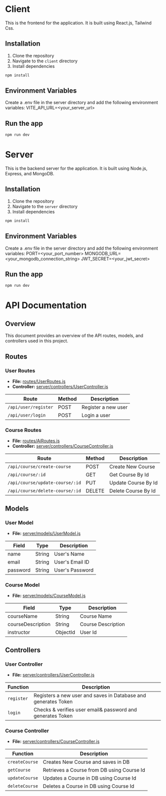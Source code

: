 # Client

This is the frontend  for the application. It is built using React.js, Tailwind Css.


## Installation

1. Clone the repository
2. Navigate to the `client` directory
3. Install dependencies

```bash
npm install
```
## Environment Variables

Create a .env file in the server directory and add the following environment variables:
VITE_API_URL=<your_server_url>

## Run the app
```bash
npm run dev
```

# Server

This is the backend server for the application. It is built using Node.js, Express, and MongoDB.


## Installation

1. Clone the repository
2. Navigate to the `server` directory
3. Install dependencies

```bash
npm install
```
## Environment Variables

Create a .env file in the server directory and add the following environment variables:
PORT=<your_port_number>
MONGODB_URL=<your_mongodb_connection_string>
JWT_SECRET=<your_jwt_secret>

## Run the app
```bash
npm run dev
```

# API Documentation

## Overview

This document provides an overview of the API routes, models, and controllers used in this project.

## Routes

### User Routes

- **File:** [routes/UserRoutes.js](routes/UserRoutes.js)
- **Controller:** [server/controllers/UserController.js](server/controllers/UserController.js)

| Route                   | Method | Description         |
| ----------------------- | ------ | ------------------- |
| `/api/user/register`    | POST   | Register a new user |
| `/api/user/login`       | POST   | Login a user        |

### Course Routes

- **File:** [routes/AiRoutes.js](routes/CourseRoutes.js)
- **Controller:** [server/controllers/CourseController.js](server/controllers/CourseController.js)

| Route                           | Method | Description                   |
| ------------------              | ------ | ----------------------------- |
| `/api/course/create-course`     | POST   | Create New Course             |
| `/api/course/:id`               | GET    | Get Course By Id              |
| `/api/course/update-course/:id` | PUT    | Update Course By Id           |
| `/api/course/delete-course/:id` | DELETE | Delete Course By Id           |


## Models

### User Model

- **File:** [server/models/UserModel.js](server/models/UserModel.js)

| Field        | Type    | Description       |
| ------------ | ------- | ----------------- |
| name         | String  | User's Name       |
| email        | String  | User's Email ID   |
| password     | String  | User's Password   |

### Course Model

- **File:** [server/models/CourseModel.js](server/models/CourseModel.js)

| Field             | Type     | Description        |
| ----------------- | ------   | ------------------ |
| courseName        | String   | Course Name        |
| courseDescription | String   | Course Description |
| instructor        | ObjectId | User Id            |

## Controllers

### User Controller

- **File:** [server/controllers/UserController.js](server/controllers/UserController.js)

| Function      | Description                                                    |
| ------------- | -------------------------------------------------------------- |
| `register`    | Registers a new user and saves in Database and generates Token |
| `login`       | Checks & verifies user email& password and generates Token     |

### Course Controller

- **File:** [server/controllers/CourseController.js](server/controllers/CourseController.js)

| Function          | Description                                           |
| ----------------- | ----------------------------------------------------- |
| `createCourse`    | Creates New Course and saves in DB                    |
| `getCourse`       | Retrieves a Course from DB using Course Id            |
| `updateCourse`    | Updates a Course in DB using Course Id                |
| `deleteCourse`    | Deletes a Course in DB using Course Id                |
